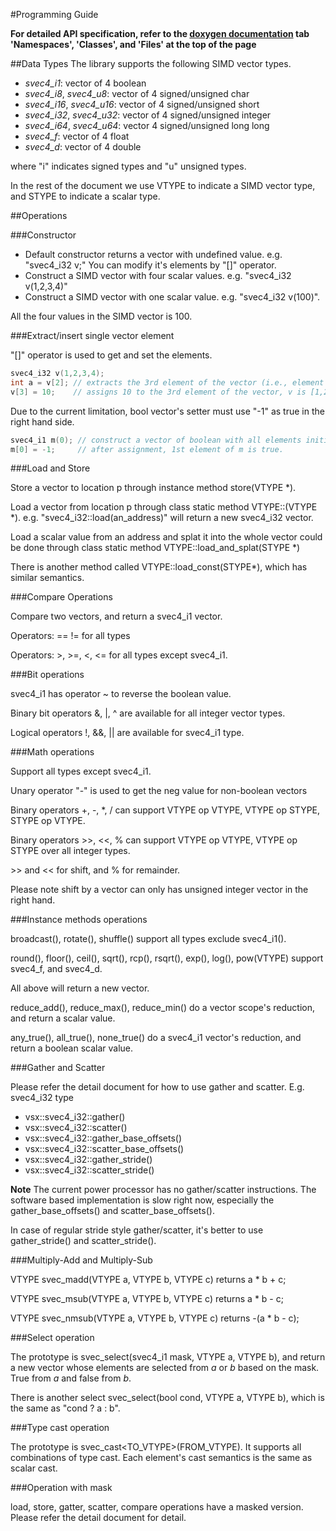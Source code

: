 #Programming Guide
 
<b>For detailed API specification, refer to the [doxygen documentation](http://pengwuibm.github.io/generic_simd/index.html) 
tab 'Namespaces', 'Classes', and 'Files' at the top of the page</b>

##Data Types
The library supports the following SIMD vector types. 

- *svec4_i1*: vector of 4 boolean 
- *svec4_i8*, *svec4_u8*: vector of 4 signed/unsigned char 
- *svec4_i16*, *svec4_u16*: vector of 4 signed/unsigned short 
- *svec4_i32*, *svec4_u32*: vector of 4 signed/unsigned integer 
- *svec4_i64*, *svec4_u64*: vector 4 signed/unsigned long long 
- *svec4_f*: vector of 4 float 
- *svec4_d*: vector of 4 double 

where "i" indicates signed types and "u" unsigned types. 

In the rest of the document we use VTYPE to indicate a SIMD vector type, and STYPE to indicate a scalar type.

##Operations

###Constructor

- Default constructor returns a vector with undefined value. e.g. "svec4_i32 v;" 
  You can modify it's elements by "[]" operator. 
- Construct a SIMD vector with four scalar values. e.g. "svec4_i32 v(1,2,3,4)" 
- Construct a SIMD vector with one scalar value. e.g. "svec4_i32 v(100)". 

All the four values in the SIMD vector is 100. 


###Extract/insert single vector element

"[]" operator is used to get and set the elements.
```c++
svec4_i32 v(1,2,3,4);
int a = v[2]; // extracts the 3rd element of the vector (i.e., element index starts from 0), a is 3 now
v[3] = 10;    // assigns 10 to the 3rd element of the vector, v is [1,2,3,10] now
```

Due to the current limitation, bool vector's setter must use "-1" as true in the right hand side.
```c++
svec4_i1 m(0); // construct a vector of boolean with all elements initialized to false
m[0] = -1;     // after assignment, 1st element of m is true.
```

###Load and Store

Store a vector to location p through instance method store(VTYPE *).

Load a vector from location p through class static method VTYPE::(VTYPE *).
e.g. "svec4_i32::load(an_address)" will return a new svec4_i32 vector.

Load a scalar value from an address and splat it into the whole vector could be done through class static method VTYPE::load_and_splat(STYPE *)

There is another method called VTYPE::load_const(STYPE*), which has similar semantics.

###Compare Operations

Compare two vectors, and return a svec4_i1 vector.

Operators: == != for all types

Operators: >, >=, <, <= for all types except svec4_i1.

###Bit operations

svec4_i1 has operator ~ to reverse the boolean value.

Binary bit operators &, |, ^ are available for all integer vector types.

Logical operators !, &&, || are available for svec4_i1 type.

###Math operations

Support all types except svec4_i1.

Unary operator "-" is used to get the neg value for non-boolean vectors

Binary operators +, -, *, / can support VTYPE op VTYPE, VTYPE op STYPE, STYPE op VTYPE.

Binary operators >>, <<, % can support VTYPE op VTYPE, VTYPE op STYPE over all integer types. 

\>> and << for shift, and % for remainder.

Please note shift by a vector can only has unsigned integer vector in the right hand.

###Instance methods operations

broadcast(), rotate(), shuffle() support all types exclude svec4_i1().

round(), floor(), ceil(), sqrt(), rcp(), rsqrt(), exp(), log(), pow(VTYPE) support svec4_f, and svec4_d.

All above will return a new vector.

reduce_add(), reduce_max(), reduce_min() do a vector scope's reduction, and return a scalar value.

any_true(), all_true(), none_true() do a svec4_i1 vector's reduction, and return a boolean scalar value.

###Gather and Scatter

Please refer the detail document for how to use gather and scatter.
E.g. svec4_i32 type

- vsx::svec4_i32::gather()
- vsx::svec4_i32::scatter()
- vsx::svec4_i32::gather_base_offsets()
- vsx::svec4_i32::scatter_base_offsets()
- vsx::svec4_i32::gather_stride()
- vsx::svec4_i32::scatter_stride()

**Note** The current power processor has no gather/scatter instructions. The software based implementation is slow right now, especially the gather_base_offsets() and scatter_base_offsets().

In case of regular stride style gather/scatter, it's better to use gather_stride() and scatter_stride().

###Multiply-Add and Multiply-Sub

VTYPE svec_madd(VTYPE a, VTYPE b, VTYPE c) returns a * b + c;

VTYPE svec_msub(VTYPE a, VTYPE b, VTYPE c) returns a * b - c;

VTYPE svec_nmsub(VTYPE a, VTYPE b, VTYPE c) returns -(a * b - c);

###Select operation

The prototype is svec_select(svec4_i1 mask, VTYPE a, VTYPE b), and return a new vector whose elements are selected from _a_ or _b_ based on the mask. True from _a_ and false from _b_.

There is another select svec_select(bool cond, VTYPE a, VTYPE b), which is the same as "cond ? a : b".

###Type cast operation

The prototype is svec_cast<TO_VTYPE>(FROM_VTYPE). It supports all combinations of type cast. Each element's cast semantics is the same as scalar cast.

###Operation with mask

load, store, gatter, scatter, compare operations have a masked version.
Please refer the detail document for detail.
